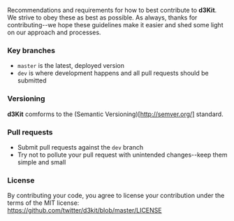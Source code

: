 Recommendations and requirements for how to best contribute to **d3Kit**. We strive to obey these as best as possible. As always, thanks for contributing--we hope these guidelines make it easier and shed some light on our approach and processes.

### Key branches
- `master` is the latest, deployed version
- `dev` is where development happens and all pull requests should be submitted

### Versioning

**d3Kit** comforms to the (Semantic Versioning)[http://semver.org/] standard.

### Pull requests
- Submit pull requests against the `dev` branch
- Try not to pollute your pull request with unintended changes--keep them simple and small

### License
By contributing your code, you agree to license your contribution under the terms of the MIT license:
https://github.com/twitter/d3kit/blob/master/LICENSE
